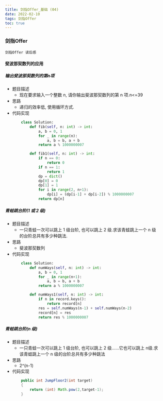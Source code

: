 ```yaml
---
title: 剑指Offer_基础 (04)
date: 2022-02-10
tags: 剑指Offer
toc: true
---
```


### 剑指Offer
    剑指Offer 读后感

<!-- more -->

#### 斐波那契数列的应用

##### 输出斐波那契数列的第n项
- 题目描述
    * 现在要求输入一个整数 n, 请你输出斐波那契数列的第 n 项.n<=39
- 思路
    * 递归的效率低, 使用循环方式.
- 代码实现
    ```python
        class Solution:
            def fib(self, n: int) -> int:
                a, b = 0, 1
                for _ in range(n):
                    a, b = b, a + b
                return a % 1000000007

            def fib1(self, n: int) -> int:
                if n == 0:
                    return 0
                if n == 1:
                    return 1
                dp = dict()
                dp[0] = 0
                dp[1] = 1
                for i in range(2, n+1):
                    dp[i] = (dp[i-1] + dp[i-2]) % 1000000007
                return dp[n]
    ```

##### 青蛙跳台阶(1 或 2 级)
- 题目描述
    * 一只青蛙一次可以跳上 1 级台阶, 也可以跳上 2 级.求该青蛙跳上一个 n 级的台阶总共有多少种跳法.
- 思路
    * 斐波那契数列
- 代码实现
    ```python
        class Solution:
            def numWays(self, n: int) -> int:
                a, b = 0, 1
                for _ in range(n+1):
                    a, b = b, a + b
                return a % 1000000007

            def numWays1(self, n: int) -> int:
                if n in record.keys():
                    return record[n]
                res = self.numWays(n-1) + self.numWays(n-2)
                record[n] = res
                return res % 1000000007
    ```

##### 青蛙跳台阶(n 级)
- 题目描述
    * 一只青蛙一次可以跳上 1 级台阶, 也可以跳上 2 级......它也可以跳上 n级.求该青蛙跳上一个 n 级的台阶总共有多少种跳法
- 思路
    * 2^(n-1)
- 代码实现
    ```java
        public int JumpFloor2(int target)
        {
            return (int) Math.pow(2,target-1);
        }
    ```


